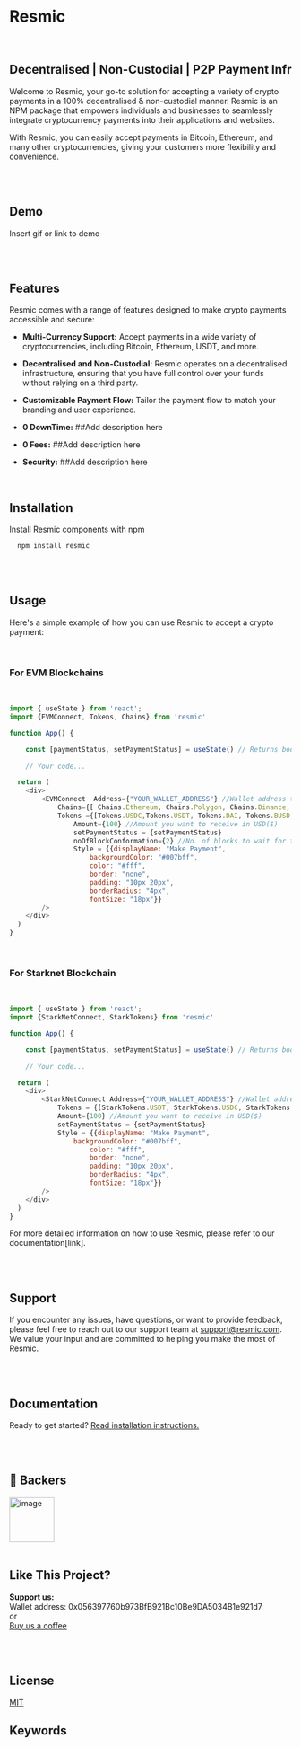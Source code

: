 
# Resmic
</br>

## Decentralised |  Non-Custodial | P2P Payment Infr

Welcome to Resmic, your go-to solution for accepting a variety of crypto payments in a 100% decentralised & non-custodial manner. Resmic is an NPM package that empowers individuals and businesses to seamlessly integrate cryptocurrency payments into their applications and websites. 

With Resmic, you can easily accept payments in Bitcoin, Ethereum, and many other cryptocurrencies, giving your customers more flexibility and convenience.

</br>
</br>

## Demo

Insert gif or link to demo

</br>
</br>

## Features
Resmic comes with a range of features designed to make crypto payments accessible and secure:

- **Multi-Currency Support:** Accept payments in a wide variety of cryptocurrencies, including Bitcoin, Ethereum, USDT, and more.

- **Decentralised and Non-Custodial:** Resmic operates on a decentralised infrastructure, ensuring that you have full control over your funds without relying on a third party.

- **Customizable Payment Flow:** Tailor the payment flow to match your branding and user experience.

- **0 DownTime:** ##Add description here

- **0 Fees:** ##Add description here

- **Security:** ##Add description here


 </br>
 
## Installation

Install Resmic components with npm

```bash
  npm install resmic

```
</br>
</br>
    
## Usage
Here's a simple example of how you can use Resmic to accept a crypto payment:

</br>

### For EVM Blockchains
</br>

```javascript
import { useState } from 'react';
import {EVMConnect, Tokens, Chains} from 'resmic'

function App() {

	const [paymentStatus, setPaymentStatus] = useState() // Returns bool after the payment
	
	// Your code...

  return (
	<div>
	    <EVMConnect  Address={"YOUR_WALLET_ADDRESS"} //Wallet address to receive funds
	        Chains={[ Chains.Ethereum, Chains.Polygon, Chains.Binance, Chains.Goerli]} //Choose the blockchains to allow payments from
        	Tokens ={[Tokens.USDC,Tokens.USDT, Tokens.DAI, Tokens.BUSD, Tokens.MATIC, Tokens.ETH , Tokens.GETH, Tokens.Bitcoin]} //Choose the Tokens to accept payments from
                Amount={100} //Amount you want to receive in USD($)
                setPaymentStatus = {setPaymentStatus}
                noOfBlockConformation={2} //No. of blocks to wait for the payment conformation (Optional)
                Style = {{displayName: "Make Payment", 
                    backgroundColor: "#007bff",
                    color: "#fff",
                    border: "none",
                    padding: "10px 20px",
                    borderRadius: "4px",
                    fontSize: "18px"}}
	    />
	</div>
  )
}
```
</br>

### For Starknet Blockchain
</br>

```javascript
import { useState } from 'react';
import {StarkNetConnect, StarkTokens} from 'resmic'

function App() {

	const [paymentStatus, setPaymentStatus] = useState() // Returns bool after the payment
	
	// Your code...

  return (
	<div>
	    <StarkNetConnect Address={"YOUR_WALLET_ADDRESS"} //Wallet address to receive funds
	        Tokens = {[StarkTokens.USDT, StarkTokens.USDC, StarkTokens.ETH, StarkTokens.Bitcoin]} //Choose the Tokens to accept payments from
	        Amount={100} //Amount you want to receive in USD($)
	        setPaymentStatus = {setPaymentStatus} 
	        Style = {{displayName: "Make Payment", 
	            backgroundColor: "#007bff",
                    color: "#fff",
                    border: "none",
                    padding: "10px 20px",
                    borderRadius: "4px",
                    fontSize: "18px"}}
	    />
	</div>
  )
}
```


For more detailed information on how to use Resmic, please refer to our documentation[link].

</br>
</br>

## Support

If you encounter any issues, have questions, or want to provide feedback, please feel free to reach out to our support team at support@resmic.com. We value your input and are committed to helping you make the most of Resmic.

</br>
</br>

## Documentation

Ready to get started? [Read installation instructions.](docs.resmic.com)

</br>
</br>

## 🏅 Backers

<img width="80" height="80" alt="image" src="https://github.com/0xResmic/componentcreation/assets/90379168/fb61f560-ad97-4a71-88ba-d3f01c7de7f0">


<!-- Imgs of starknet and upcomming -->
</br>
</br>

## Like This Project?
**Support us:**
</br>
	Wallet address: 0x056397760b973BfB921Bc10Be9DA5034B1e921d7
 </br>
 or
 </br>
 	[Buy us a coffee](https://www.buymeacoffee.com/resmic)

</br>
</br>

## License

[MIT](https://choosealicense.com/licenses/mit/)


## Keywords

